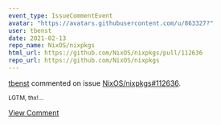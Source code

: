 ```yaml
---
event_type: IssueCommentEvent
avatar: "https://avatars.githubusercontent.com/u/863327?"
user: tbenst
date: 2021-02-13
repo_name: NixOS/nixpkgs
html_url: https://github.com/NixOS/nixpkgs/pull/112636
repo_url: https://github.com/NixOS/nixpkgs
---
```


<a href='https://github.com/tbenst' target='_blank'>tbenst</a> commented on issue <a href='https://github.com/NixOS/nixpkgs/pull/112636' target='_blank'>NixOS/nixpkgs#112636</a>.

<small>LGTM, thx!...</small>

<a href='https://github.com/NixOS/nixpkgs/pull/112636' target='_blank'>View Comment</a>